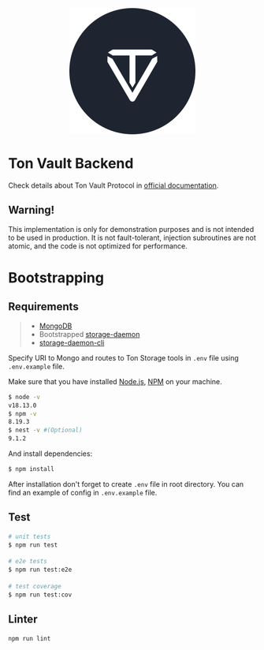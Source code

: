 <div align="center">
<img src="https://raw.githubusercontent.com/tonvault/tonconnect-manifest/main/apple-icon.svg" alt="Ton Vault Logo">
</div>

# Ton Vault Backend
Check details about Ton Vault Protocol in  [official documentation](https://tonvault.gitbook.io/docs/).

## Warning!
This implementation is only for demonstration purposes and is not intended to be used in production. It is not fault-tolerant, injection subroutines are not atomic, and the code is not optimized for performance.

# Bootstrapping
## Requirements
> - [MongoDB](https://www.mongodb.com/)
> - Bootstrapped [storage-daemon](https://docs.ton.org/participate/ton-storage/storage-daemon)
> - [storage-daemon-cli](https://docs.ton.org/participate/ton-storage/storage-daemon#starting-the-storage-daemon-and-storage-daemon-cli)

Specify URI to Mongo and routes to Ton Storage tools in `.env` file using `.env.example` file.

Make sure that you have installed [Node.js](https://nodejs.org/en/), [NPM](https://www.npmjs.com/) on your machine.

```bash
$ node -v
v18.13.0
$ npm -v
8.19.3
$ nest -v #(Optional)
9.1.2
```
And install dependencies:
```bash
$ npm install
```

After installation don't forget to create `.env` file in root directory. You can find an example of config in
`.env.example` file.

## Test

```bash
# unit tests
$ npm run test

# e2e tests
$ npm run test:e2e

# test coverage
$ npm run test:cov
```

## Linter

```bash
npm run lint
```


